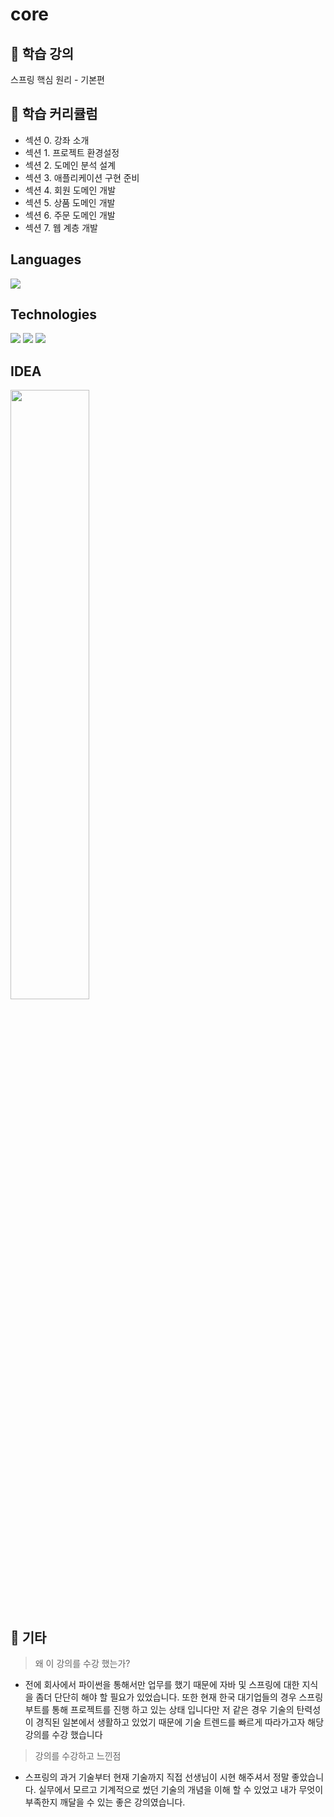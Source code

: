 # core
## 🧤 학습 강의
스프링 핵심 원리 - 기본편

## 📝 학습 커리큘럼
* 섹션 0. 강좌 소개
* 섹션 1. 프로젝트 환경설정
* 섹션 2. 도메인 분석 설계
* 섹션 3. 애플리케이션 구현 준비
* 섹션 4. 회원 도메인 개발
* 섹션 5. 상품 도메인 개발
* 섹션 6. 주문 도메인 개발
* 섹션 7. 웹 계층 개발

## Languages
<img src="https://img.shields.io/badge/java-red"/>

## Technologies
<img src="https://img.shields.io/badge/Spring-red"/> <img src="https://img.shields.io/badge/SpringBoot-blue"/> <img src="https://img.shields.io/badge/H2 DB-green"/>

## IDEA
<img width="50%" src="https://user-images.githubusercontent.com/46039671/178254830-cc808a5d-5261-45df-bde2-33b37129af6b.png"/>

## 🍯 기타
> 왜 이 강의를 수강 했는가?
* 전에 회사에서 파이썬을 통해서만 업무를 했기 때문에 자바 및 스프링에 대한 지식을 좀더 단단히 해야 할 필요가 있었습니다. 또한 현재 한국 대기업들의 경우 스프링 부트를 통해 프로젝트를     진행 하고 있는 상태 입니다만 저 같은 경우 기술의 탄력성이 경직된 일본에서 생활하고 있었기 때문에 기술 트렌드를 빠르게 따라가고자 해당 강의를 수강 했습니다

> 강의를 수강하고 느낀점
* 스프링의 과거 기술부터 현재 기술까지 직접 선생님이 시현 해주셔서 정말 좋았습니다. 실무에서 모르고 기계적으로 썼던 기술의 개념을 이해 할 수 있었고 내가 무엇이 부족한지 깨달을 수 있는   좋은 강의였습니다. 
